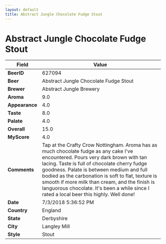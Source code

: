 ```yaml
---
layout: default
title: Abstract Jungle Chocolate Fudge Stout 
---
```


# Abstract Jungle Chocolate Fudge Stout 

| Field         | Value     |
|---------------|-----------|
| **BeerID** | 627094 |
| **Beer** | Abstract Jungle Chocolate Fudge Stout  |
| **Brewer** | Abstract Jungle Brewery |
| **Aroma** | 9.0 |
| **Appearance** | 4.0 |
| **Taste** | 8.0 |
| **Palate** | 4.0 |
| **Overall** | 15.0 |
| **MyScore** | 4.0 |
| **Comments** | Tap at the Crafty Crow Nottingham. Aroma has as much chocolate fudge as any cake I&#39;ve encountered. Pours very dark brown with tan lacing. Taste is full of chocolate cherry fudge goodness. Palate is between medium and full bodied as the carbonation is soft to flat, texture is smooth if more milk than cream, and the finish is languorous chocolate. It&#39;s been a while since I rated a local beer this highly. Well done&#033; |
| **Date** | 7/3/2018 5:36:52 PM |
| **Country** | England |
| **State** | Derbyshire |
| **City** | Langley Mill |
| **Style** | Stout |
